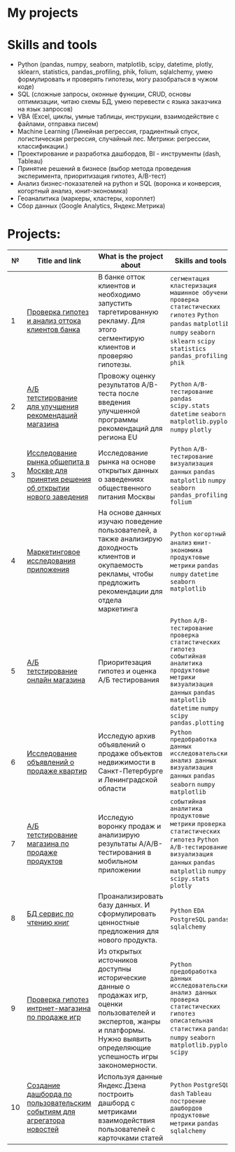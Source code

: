 # My projects

# Skills and tools
- Python (pandas, numpy, seaborn, matplotlib, scipy, datetime, plotly, sklearn, statistics, pandas_profiling, phik, folium, sqlalchemy, умею формулировать и проверять гипотезы, могу разобраться в чужом коде)
- SQL (сложные запросы, оконные функции, CRUD, основы оптимизации, читаю схемы БД, умею перевести с языка заказчика на язык запросов)
- VBA (Excel, циклы, умные таблицы, инструкции, взаимодействие с файлами, отправка писем)
- Machine Learning (Линейная регрессия, градиентный спуск, логистическая регрессия, случайный лес. Метрики: регрессии, классификации.)
- Проектирование и разработка дашбордов, BI - инструменты (dash, Tableau)
- Принятие решений в бизнесе (выбор метода проведения эксперимента, приоритизация гипотез, A/B-тест)
- Анализ бизнес-показателей на python и SQL (воронка и конверсия, когортный анализ, юнит-экономика)
- Геоаналитика (маркеры, кластеры, хороплет)
- Сбор данных (Google Analytics, Яндекс.Метрика)

# Projects:

| №| Title and link | What is the project about                                                     | Skills and tools           |  
|-----------|-------------------|------------------------------------------------------------------|-----------------------------------|
|1              |[Проверка гипотез и анализ оттока клиентов банка](churn_analysis_and_customer_acquisition/)|В банке отток клиентов и необходимо запустить таргетированную рекламу. Для этого сегментирую клиентов и проверяю гипотезы.|`сегментация` `кластеризация` `машинное обучение` `проверка статистических гипотез` `Python` `pandas` `matplotlib` `numpy` `seaborn` `sklearn` `scipy` `statistics` `pandas_profiling` `phik`|
|2              |[A/Б тетстирование для улучшения рекомендаций магазина](improved_recommendation_system_A_B_test/)|Провожу оценку результатов A/B-теста после введения улучшенной программы рекомендаций для региона EU|`Python` `A/B-тестирование` `pandas` `scipy.stats` `datetime` `seaborn` `matplotlib.pyplot` `numpy` `plotly`|
|3              |[Исследование рынка общепита в Москве для принятия решения об открытии нового заведения](market_of_public_catering_establishments_in_moscow/)|Исследование рынка на основе открытых данных о заведениях общественного питания Москвы|`Python` `A/B-тестирование` `визуализация данных` `pandas` `matplotlib` `numpy` `seaborn` `pandas_profiling` `folium`|
|4              |[Маркетинговое исследования приложения](marketing_research/)|На основе данных изучаю поведение пользователей, а также анализирую доходность клиентов и окупаемость рекламы, чтобы предложить рекомендации для отдела маркетинга|`Python` `когортный анализ` `юнит-экономика` `продуктовые метрики` `pandas` `numpy` `datetime` `seaborn` `matplotlib`|
|5              |[A/Б тетстирование онлайн магазина](online_store_A_B_test/)|Приоритезация гипотез и оценка А/Б тестирования|`Python` `A/B-тестирование` `проверка статистических гипотез` `событийная аналитика` `продуктовые метрики` `визуализация данных` `pandas` `matplotlib` `datetime` `numpy` `scipy` `pandas.plotting`|
|6              |[Исследование объявлений о продаже квартир](property_for_sale/)|Исследую архив объявлений о продаже объектов недвижимости в Санкт-Петербурге и Ленинградской области|`Python` `предобработка данных` `исследовательский анализ данных` `визуализация данных` `pandas` `seaborn` `numpy` `matplotlib`|
|7              |[A/Б тетстирование магазина по продаже продуктов](startup_selling_food/)|Исследую воронку продаж и анализирую результаты A/A/B-тестирования в мобильном приложении|`событийная аналитика` `продуктовые метрики` `проверка статистических гипотез` `Python` `A/B-тестирование` `визуализация данных` `pandas` `matplotlib` `numpy` `scipy.stats` `plotly`|
|8              |[БД сервис по чтению книг](subscription_book_reading_service/)|Проанализировать базу данных. И сформулировать ценностные предложения для нового продукта.|`Python` `EDA` `PostgreSQL` `pandas` `sqlalchemy`|
|9              |[Проверка гипотез интрнет-магазина по продаже игр](video_game_store/)|Из открытых источников доступны исторические данные о продажах игр, оценки пользователей и экспертов, жанры и платформы. Нужно выявить определяющие успешность игры закономерности.|`Python` `предобработка данных` `исследовательский анализ данных` `проверка статистических гипотез` `описательная статистика` `pandas` `numpy` `seaborn` `matplotlib.pyplot` `scipy`|
|10              |[Создание дашборда по пользовательским событиям для агрегатора новостей](yandex_dzen_dashboard/)|Используя данные Яндекс.Дзена построить дашборд с метриками взаимодействия пользователей с карточками статей|`Python` `PostgreSQL` `dash` `Tableau` `построение дашбордов` `продуктовые метрики` `pandas` `sqlalchemy`|
